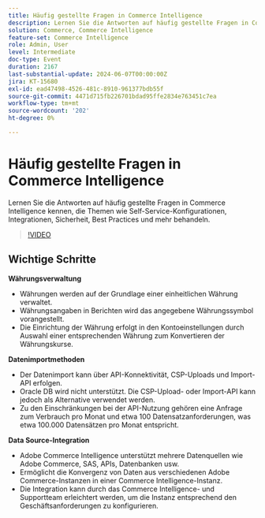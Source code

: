 ```yaml
---
title: Häufig gestellte Fragen in Commerce Intelligence
description: Lernen Sie die Antworten auf häufig gestellte Fragen in Commerce Intelligence kennen, die Themen wie Self-Service-Konfigurationen, Integrationen, Sicherheit, Best Practices und mehr behandeln.
solution: Commerce, Commerce Intelligence
feature-set: Commerce Intelligence
role: Admin, User
level: Intermediate
doc-type: Event
duration: 2167
last-substantial-update: 2024-06-07T00:00:00Z
jira: KT-15680
exl-id: ead47498-4526-481c-8910-961377bdb55f
source-git-commit: 4471d715fb226701bdad95ffe2834e763451c7ea
workflow-type: tm+mt
source-wordcount: '202'
ht-degree: 0%

---
```


# Häufig gestellte Fragen in Commerce Intelligence

Lernen Sie die Antworten auf häufig gestellte Fragen in Commerce Intelligence kennen, die Themen wie Self-Service-Konfigurationen, Integrationen, Sicherheit, Best Practices und mehr behandeln.

>[!VIDEO](https://video.tv.adobe.com/v/3429617/?learn=on)

## Wichtige Schritte

**Währungsverwaltung**

* Währungen werden auf der Grundlage einer einheitlichen Währung verwaltet.
* Währungsangaben in Berichten wird das angegebene Währungssymbol vorangestellt.
* Die Einrichtung der Währung erfolgt in den Kontoeinstellungen durch Auswahl einer entsprechenden Währung zum Konvertieren der Währungskurse.

**Datenimportmethoden**

* Der Datenimport kann über API-Konnektivität, CSP-Uploads und Import-API erfolgen.
* Oracle DB wird nicht unterstützt. Die CSP-Upload- oder Import-API kann jedoch als Alternative verwendet werden.
* Zu den Einschränkungen bei der API-Nutzung gehören eine Anfrage zum Verbrauch pro Monat und etwa 100 Datensatzanforderungen, was etwa 100.000 Datensätzen pro Monat entspricht.

**Data Source-Integration**

* Adobe Commerce Intelligence unterstützt mehrere Datenquellen wie Adobe Commerce, SAS, APIs, Datenbanken usw.
* Ermöglicht die Konvergenz von Daten aus verschiedenen Adobe Commerce-Instanzen in einer Commerce Intelligence-Instanz.
* Die Integration kann durch das Commerce Intelligence- und Supportteam erleichtert werden, um die Instanz entsprechend den Geschäftsanforderungen zu konfigurieren.
